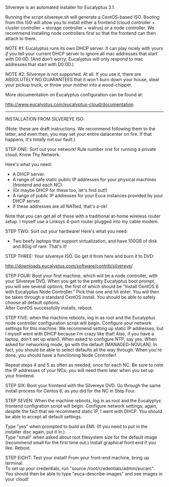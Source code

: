 Silvereye is an automated installer for Eucalyptus 3.1.

Running the script silvereye.sh will generate a CentOS-based ISO.  Booting from this ISO
will allow you to install either a frontend (cloud controller + cluster controller + storage
controller + walrus) or a node controller.  We recommend installing node controllers first 
so that the frontend can then attach to them.

NOTE #1: Eucalyptus runs its own DHCP server. It can play nicely with yours *if* you tell your current
DHCP server to ignore all mac addresses that start with D0:0D.  (And don't worry; Eucalyptus will
only respond to mac addresses that start with D0:0D.)

NOTE #2: Silvereye is not supported.  At all.  If you use it, there are ABSOLUTELY NO GUARANTEES that 
it won't burn down your house, steal your pickup truck, or throw your mother into a wood-chipper.

More documentation on Eucalyptus configuration can be found at:

http://www.eucalyptus.com/eucalyptus-cloud/documentation

* * * * *

INSTALLATION FROM SILVEREYE ISO:

(Note: these are draft instructions.  We recommend following them to the letter, and even then, you may set
your entire datacenter on fire.  If that happens, it's *totally* not our fault.)

STEP ONE: Sort out your network!  Rule number one for running a private cloud: Know Thy Network.

Here's what you need:

* A DHCP server.  
* A range of safe static public IP addresses for your physical machines (frontend and each NC).  
* (Or maybe DHCP for these too, let's find out!)
* A range of public IP addresses for your Euca instances provided by your DHCP server.  
* If these addresses are all NATted, that's a-ok!

Note that you can get all of these with a traditional at-home wireless router setup.  I myself use a 
Linksys 4-port router plugged into my cable modem.

STEP TWO: Sort out your hardware!  Here's what you need:

* Two beefy laptops that support virtualization, and have 100GB of disk and 8Gig of ram.  That's it!

STEP THREE: Your silvereye ISO.  Go get it from here and burn it to DVD: 

http://downloads.eucalyptus.com/software/contrib/silvereye/

STEP FOUR: Boot your first machine, which will be a node controller, with your Silvereye DVD.  When you get 
to the pretty Eucalyptus boot prompt, you will see several options, the first of which should be 
"Install CentOS 6 with Eucalyptus Node Controller."  Pick that one and hit enter.  You will then be 
taken through a standard CentOS install.  You should be able to safely choose all default options.  
After CentOS successfully installs, reboot.

STEP FIVE: when the machine reboots, log in as root and the Eucalyptus node controller configuration 
script will begin.  Configure your network settings for this machine.  We recommend setting up static IP 
addresses, but I myself went with DHCP because I'm crazy like that!  Also, if you have a laptop, don't set 
up wlan0.  When asked to configure NTP, say yes.  When asked for networking mode, go with the default 
[MANAGED-NOVLAN].  In fact, you should be able to select defaults all the way through.  When you're done, 
you should have a functioning Node Controller!  

Repeat steps 4 and 5 as often as needed, once for each NC.  Be sure to note the IP addresses of your NCs; 
you will need them later when you set up your frontend.

STEP SIX: Boot your frontend with the Silvereye DVD.  Go through the same install process for Centos 6, 
as you did for the NC in Step Four.

STEP SEVEN: When the machine reboots, log in as root and the Eucalyptys frontend configration script will 
begin.  Configure network settings; again, despite the fact that we recommend static IP, I went with DHCP.
You should be able to accept all default settings. 

Type "yes" when prompted to build an EMI. (If you need to put in the installer disc again, put it in.)  
Type "small" when asked about root filesystem size for the default image (recommend small for the first 
time out.)  Install graphical front end if you like.  Reboot.

STEP EIGHT: Test your install!  From your front-end machine, bring up terminal.  
To set up your credentials, run "source /root/credentials/admin/eucarc".  You should then be able
to type "euca-describe-images" and see images in your cloud!

